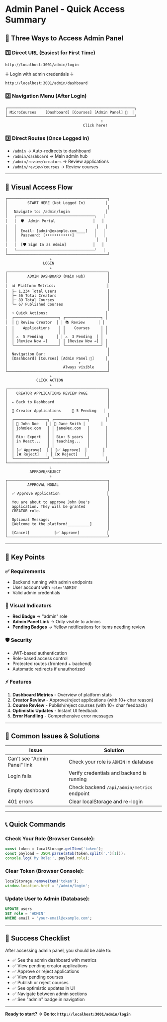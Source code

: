 # Admin Panel - Quick Access Summary

## 🚀 Three Ways to Access Admin Panel

### 1️⃣ Direct URL (Easiest for First Time)
```
http://localhost:3001/admin/login
```
↓ Login with admin credentials ↓
```
http://localhost:3001/admin/dashboard
```

### 2️⃣ Navigation Menu (After Login)
```
┌─────────────────────────────────────────────────────────┐
│ MicroCourses    [Dashboard] [Courses] [Admin Panel] 🔴  │
└─────────────────────────────────────────────────────────┘
                                           ↑
                                   Click here!
```

### 3️⃣ Direct Routes (Once Logged In)
- `/admin` → Auto-redirects to dashboard
- `/admin/dashboard` → Main admin hub
- `/admin/review/creators` → Review applications
- `/admin/review/courses` → Review courses

---

## 🎯 Visual Access Flow

```
┌─────────────────────────────────────────────┐
│         START HERE (Not Logged In)         │
│                                             │
│   Navigate to: /admin/login                │
│   ┌───────────────────────────────────┐   │
│   │  🛡️  Admin Portal                 │   │
│   │                                    │   │
│   │  Email: [admin@example.com____]   │   │
│   │  Password: [••••••••••••]         │   │
│   │                                    │   │
│   │  [🛡️ Sign In as Admin]            │   │
│   └───────────────────────────────────┘   │
└─────────────────────────────────────────────┘
                    ↓
                 LOGIN
                    ↓
┌─────────────────────────────────────────────┐
│         ADMIN DASHBOARD (Main Hub)          │
│                                             │
│  📊 Platform Metrics:                       │
│  ├─ 1,234 Total Users                       │
│  ├─ 56 Total Creators                       │
│  ├─ 89 Total Courses                        │
│  └─ 67 Published Courses                    │
│                                             │
│  ⚡ Quick Actions:                          │
│  ┌────────────────────┐ ┌────────────────┐ │
│  │ 👥 Review Creator  │ │ 📚 Review      │ │
│  │    Applications    │ │    Courses     │ │
│  │                    │ │                │ │
│  │ ⚠️  5 Pending      │ │ ⚠️  3 Pending  │ │
│  │ [Review Now →]     │ │ [Review Now →] │ │
│  └────────────────────┘ └────────────────┘ │
│                                             │
│  Navigation Bar:                            │
│  [Dashboard] [Courses] [Admin Panel 🔴]     │
│                                ↑            │
│                         Always visible      │
└─────────────────────────────────────────────┘
                    ↓
              CLICK ACTION
                    ↓
┌─────────────────────────────────────────────┐
│    CREATOR APPLICATIONS REVIEW PAGE         │
│                                             │
│  ← Back to Dashboard                        │
│                                             │
│  👥 Creator Applications     🔵 5 Pending   │
│                                             │
│  ┌───────────────┐ ┌───────────────┐       │
│  │ 👤 John Doe   │ │ 👤 Jane Smith │       │
│  │ john@ex.com   │ │ jane@ex.com   │       │
│  │               │ │               │       │
│  │ Bio: Expert   │ │ Bio: 5 years  │       │
│  │ in React...   │ │ teaching...   │       │
│  │               │ │               │       │
│  │ [✅ Approve]  │ │ [✅ Approve]  │       │
│  │ [❌ Reject]   │ │ [❌ Reject]   │       │
│  └───────────────┘ └───────────────┘       │
└─────────────────────────────────────────────┘
                    ↓
           APPROVE/REJECT
                    ↓
┌─────────────────────────────────────────────┐
│         APPROVAL MODAL                      │
│                                             │
│  ✅ Approve Application                     │
│                                             │
│  You are about to approve John Doe's        │
│  application. They will be granted          │
│  CREATOR role.                              │
│                                             │
│  Optional Message:                          │
│  [Welcome to the platform!__________]       │
│                                             │
│  [Cancel]           [✅ Approve]            │
└─────────────────────────────────────────────┘
```

---

## 🔑 Key Points

### ✅ Requirements
- Backend running with admin endpoints
- User account with `role='ADMIN'`
- Valid admin credentials

### 🎨 Visual Indicators
- **Red Badge** → "admin" role
- **Admin Panel Link** → Only visible to admins
- **Pending Badges** → Yellow notifications for items needing review

### 🛡️ Security
- JWT-based authentication
- Role-based access control
- Protected routes (frontend + backend)
- Automatic redirects if unauthorized

### ⚡ Features
1. **Dashboard Metrics** - Overview of platform stats
2. **Creator Review** - Approve/reject applications (with 10+ char reason)
3. **Course Review** - Publish/reject courses (with 10+ char feedback)
4. **Optimistic Updates** - Instant UI feedback
5. **Error Handling** - Comprehensive error messages

---

## 🚨 Common Issues & Solutions

| Issue | Solution |
|-------|----------|
| Can't see "Admin Panel" link | Check your role is `ADMIN` in database |
| Login fails | Verify credentials and backend is running |
| Empty dashboard | Check backend `/api/admin/metrics` endpoint |
| 401 errors | Clear localStorage and re-login |

---

## 📞 Quick Commands

### Check Your Role (Browser Console):
```javascript
const token = localStorage.getItem('token');
const payload = JSON.parse(atob(token.split('.')[1]));
console.log('My Role:', payload.role);
```

### Clear Token (Browser Console):
```javascript
localStorage.removeItem('token');
window.location.href = '/admin/login';
```

### Update User to Admin (Database):
```sql
UPDATE users 
SET role = 'ADMIN' 
WHERE email = 'your-email@example.com';
```

---

## 🎯 Success Checklist

After accessing admin panel, you should be able to:
- ✅ See the admin dashboard with metrics
- ✅ View pending creator applications
- ✅ Approve or reject applications
- ✅ View pending courses
- ✅ Publish or reject courses
- ✅ See optimistic updates in UI
- ✅ Navigate between admin sections
- ✅ See "admin" badge in navigation

---

**Ready to start? → Go to: `http://localhost:3001/admin/login`**
